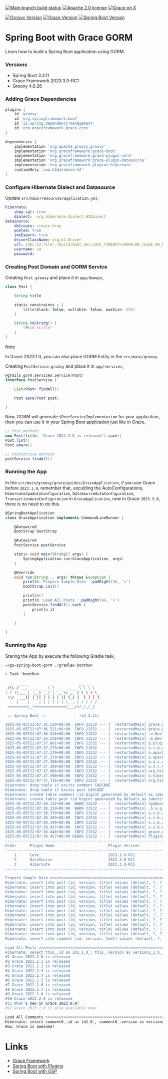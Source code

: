 [![Main branch build status](https://github.com/grace-guides/gs-spring-boot-gorm/workflows/Grace%20CI/badge.svg?style=flat)](https://github.com/grace-guides/gs-spring-boot-gorm/actions?query=workflow%3A%Grace+CI%22)
[![Apache 2.0 license](https://img.shields.io/badge/License-APACHE%202.0-green.svg?logo=APACHE&style=flat)](https://opensource.org/licenses/Apache-2.0)
[![Grace on X](https://img.shields.io/twitter/follow/graceframework?style=social)](https://twitter.com/graceframework)

[![Groovy Version](https://img.shields.io/badge/Groovy-4.0.26-blue?style=flat&color=4298b8)](https://groovy-lang.org/releasenotes/groovy-4.0.html)
[![Grace Version](https://img.shields.io/badge/Grace-2023.3.0-blue?style=flat&color=f49b06)](https://github.com/graceframework/grace-framework/releases/tag/v2023.3.0-RC1)
[![Spring Boot Version](https://img.shields.io/badge/Spring_Boot-3.3.11-blue?style=flat&color=6db33f)](https://github.com/spring-projects/spring-boot/releases/tag/v3.3.11)


# Spring Boot with Grace GORM

Learn how to build a Spring Boot application using GORM.

### Versions

* Spring Boot 3.3.11
* Grace Framework 2023.3.0-RC1
* Groovy 4.0.26

### Adding Grace Dependencies

```gradle
plugins {
	id 'groovy'
	id 'org.springframework.boot'
	id 'io.spring.dependency-management'
	id 'org.graceframework.grace-core'
}

dependencies {
	implementation 'org.apache.groovy:groovy'
	implementation 'org.graceframework:grace-boot'
	implementation 'org.graceframework:grace-plugin-core'
	implementation 'org.graceframework:grace-plugin-datasource'
	implementation 'org.graceframework.plugins:hibernate'
	runtimeOnly 'com.h2database:h2'
}
```

### Configure Hibernate Dialect and Datasource

Update `src/main/resources/application.yml`,

```yml
hibernate:
    show_sql: true
    dialect:  org.hibernate.dialect.H2Dialect
dataSource:
    dbCreate: create-drop
    pooled: true
    jmxExport: true
    driverClassName: org.h2.Driver
    url: jdbc:h2:file:./build/boot_dev;LOCK_TIMEOUT=10000;DB_CLOSE_ON_EXIT=FALSE
    username: sa
    password:
```

### Creating Post Domain and GORM Service

Creating `Post.groovy` and place it in `app/domain`,

```groovy
class Post {

    String title

    static constraints = {
        title(blank: false, nullable: false, maxSize: 255)
    }

    String toString() {
        "#$id $title"
    }
}
```

> [!NOTE]  
> In Grace 2023.1.0, you can also place GORM Entity in the `src/main/groovy`.

Creating `PostService.groovy` and place it in `app/services`,

```groovy
@grails.gorm.services.Service(Post)
interface PostService {

    List<Post> findAll()

    Post save(Post post)

}
```

Now, GORM will generate `$PostServiceImplementation` for your application,
then you can use it in your Spring Boot application just like in Grace,

```groovy
// Post methods
new Post(title: 'Grace 2022.2.8 is released').save()
Post.list()
Post.where()

// PostService methods
postService.findAll()
```

### Running the App

In the `src/main/groovy/grace/guides/GraceApplication`, if you use Grace before `2023.1.0`, remember that, exculding the AutoConfigurations, `HibernateJpaAutoConfiguration`, `DataSourceAutoConfiguration`, `TransactionAutoConfiguration` in `GraceApplication`, now in Grace `2023.3.0`, there is no need to do this.

```groovy
@SpringBootApplication
class GraceApplication implements CommandLineRunner {

	@Autowired
	BootStrap bootStrap

	@Autowired
	PostService postService

	static void main(String[] args) {
		SpringApplication.run(GraceApplication, args)
	}

	@Override
	void run(String... args) throws Exception {
		println 'Prepare Sample Data '.padRight(94, '>')
		bootStrap.init()

		println()
		println 'Load All Posts '.padRight(94, '>')
		postService.findAll().each {
			println it 
		}

	}

}
```

### Running the App

Staring the App by execute the following Gradle task,

```bash
~/gs-spring-boot-gorm ./gradlew bootRun

> Task :bootRun

  .   ____          _            __ _ _
 /\\ / ___'_ __ _ _(_)_ __  __ _ \ \ \ \
( ( )\___ | '_ | '_| | '_ \/ _` | \ \ \ \
 \\/  ___)| |_)| | | | | || (_| |  ) ) ) )
  '  |____| .__|_| |_|_| |_\__, | / / / /
 =========|_|==============|___/=/_/_/_/

 :: Spring Boot ::               (v3.3.11)

2025-05-05T22:07:36.520+08:00  INFO 21532 --- [  restartedMain] grace.guides.GraceApplication            : Starting GraceApplication using Java 17.0.15 with PID 21532 (/Users/rain/Development/github/grace/grace-guides/gs-spring-boot-gorm/build/classes/groovy/main started by rain in /Users/rain/Development/github/grace/grace-guides/gs-spring-boot-gorm)
2025-05-05T22:07:36.521+08:00  INFO 21532 --- [  restartedMain] grace.guides.GraceApplication            : No active profile set, falling back to 1 default profile: "default"
2025-05-05T22:07:36.538+08:00  INFO 21532 --- [  restartedMain] .e.DevToolsPropertyDefaultsPostProcessor : Devtools property defaults active! Set 'spring.devtools.add-properties' to 'false' to disable
2025-05-05T22:07:36.538+08:00  INFO 21532 --- [  restartedMain] .e.DevToolsPropertyDefaultsPostProcessor : For additional web related logging consider setting the 'logging.level.web' property to 'DEBUG'
2025-05-05T22:07:37.081+08:00  INFO 21532 --- [  restartedMain] g.plugins.DefaultGrailsPluginManager     : Total 3 plugins loaded successfully, take in 32 ms
2025-05-05T22:07:37.273+08:00  INFO 21532 --- [  restartedMain] o.s.b.w.embedded.tomcat.TomcatWebServer  : Tomcat initialized with port 8080 (http)
2025-05-05T22:07:37.279+08:00  INFO 21532 --- [  restartedMain] o.apache.catalina.core.StandardService   : Starting service [Tomcat]
2025-05-05T22:07:37.279+08:00  INFO 21532 --- [  restartedMain] o.apache.catalina.core.StandardEngine    : Starting Servlet engine: [Apache Tomcat/10.1.40]
2025-05-05T22:07:37.308+08:00  INFO 21532 --- [  restartedMain] o.a.c.c.C.[Tomcat].[localhost].[/]       : Initializing Spring embedded WebApplicationContext
2025-05-05T22:07:37.308+08:00  INFO 21532 --- [  restartedMain] w.s.c.ServletWebServerApplicationContext : Root WebApplicationContext: initialization completed in 770 ms
2025-05-05T22:07:37.486+08:00  INFO 21532 --- [  restartedMain] org.hibernate.Version                    : HHH000412: Hibernate ORM core version 5.6.15.Final
2025-05-05T22:07:37.590+08:00  INFO 21532 --- [  restartedMain] o.hibernate.annotations.common.Version   : HCANN000001: Hibernate Commons Annotations {5.1.2.Final}
2025-05-05T22:07:37.726+08:00  INFO 21532 --- [  restartedMain] org.hibernate.dialect.Dialect            : HHH000400: Using dialect: org.hibernate.dialect.H2Dialect
Hibernate: drop table if exists comment CASCADE
Hibernate: drop table if exists post CASCADE
Hibernate: create table comment (id bigint generated by default as identity, version bigint not null, text varchar(255) not null, primary key (id))
Hibernate: create table post (id bigint generated by default as identity, version bigint not null, title varchar(255) not null, primary key (id))
2025-05-05T22:07:38.132+08:00  WARN 21532 --- [  restartedMain] JpaBaseConfiguration$JpaWebConfiguration : spring.jpa.open-in-view is enabled by default. Therefore, database queries may be performed during view rendering. Explicitly configure spring.jpa.open-in-view to disable this warning
2025-05-05T22:07:38.329+08:00  WARN 21532 --- [  restartedMain] .b.a.g.t.GroovyTemplateAutoConfiguration : Cannot find template location: classpath:/templates/ (please add some templates, check your Groovy configuration, or set spring.groovy.template.check-template-location=false)
2025-05-05T22:07:38.370+08:00  INFO 21532 --- [  restartedMain] o.s.b.a.h2.H2ConsoleAutoConfiguration    : H2 console available at '/h2-console'. Database available at 'jdbc:h2:file:./build/boot_dev'
2025-05-05T22:07:38.389+08:00  INFO 21532 --- [  restartedMain] o.s.b.d.a.OptionalLiveReloadServer       : LiveReload server is running on port 35729
2025-05-05T22:07:38.396+08:00  INFO 21532 --- [  restartedMain] o.s.b.a.e.web.EndpointLinksResolver      : Exposing 15 endpoints beneath base path '/actuator'
2025-05-05T22:07:38.437+08:00  INFO 21532 --- [  restartedMain] o.s.b.w.embedded.tomcat.TomcatWebServer  : Tomcat started on port 8080 (http) with context path '/'
2025-05-05T22:07:38.448+08:00  INFO 21532 --- [  restartedMain] grace.guides.GraceApplication            : Started GraceApplication in 2.104 seconds (process running for 2.438)
2025-05-05T22:07:38.457+08:00 DEBUG 21532 --- [  restartedMain] PluginsInfoApplicationContextInitializer :
----------------------------------------------------------------------------------------------------------
Order      Plugin Name                        Plugin Version                                       Enabled
----------------------------------------------------------------------------------------------------------
    1      Core                               2023.3.0-RC1                                               Y
    2      DataSource                         2023.3.0-RC1                                               Y
    3      Hibernate                          2023.3.0-RC1                                               Y
----------------------------------------------------------------------------------------------------------

Prepare Sample Data >>>>>>>>>>>>>>>>>>>>>>>>>>>>>>>>>>>>>>>>>>>>>>>>>>>>>>>>>>>>>>>>>>>>>>>>>>
Hibernate: insert into post (id, version, title) values (default, ?, ?)
Hibernate: insert into post (id, version, title) values (default, ?, ?)
Hibernate: insert into post (id, version, title) values (default, ?, ?)
Hibernate: insert into post (id, version, title) values (default, ?, ?)
Hibernate: insert into post (id, version, title) values (default, ?, ?)
Hibernate: insert into post (id, version, title) values (default, ?, ?)
Hibernate: insert into post (id, version, title) values (default, ?, ?)
Hibernate: insert into post (id, version, title) values (default, ?, ?)
Hibernate: insert into post (id, version, title) values (default, ?, ?)
Hibernate: insert into post (id, version, title) values (default, ?, ?)
Hibernate: insert into post (id, version, title) values (default, ?, ?)
Hibernate: insert into post (id, version, title) values (default, ?, ?)
Hibernate: insert into comment (id, version, text) values (default, ?, ?)

Load All Posts >>>>>>>>>>>>>>>>>>>>>>>>>>>>>>>>>>>>>>>>>>>>>>>>>>>>>>>>>>>>>>>>>>>>>>>>>>>>>>>
Hibernate: select this_.id as id1_1_0_, this_.version as version2_1_0_, this_.title as title3_1_0_ from post this_
#1 Grace 2022.2.0 is released
#2 Grace 2022.2.1 is released
#3 Grace 2022.2.2 is released
#4 Grace 2022.2.3 is released
#5 Grace 2022.2.4 is released
#6 Grace 2022.2.5 is released
#7 Grace 2022.2.6 is released
#8 Grace 2022.2.7 is released
#9 Grace 2022.2.8 is released
#10 Grace 2022.2.9 is released
#11 What's new in Grace 2023.0.0?
#12 Grace 2023.1.0 is also available now!

Load All Comments >>>>>>>>>>>>>>>>>>>>>>>>>>>>>>>>>>>>>>>>>>>>>>>>>>>>>>>>>>>>>>>>>>>>>>>>>>>>
Hibernate: select comment0_.id as id1_0_, comment0_.version as version2_0_, comment0_.text as text3_0_ from comment comment0_
Wow, Grace is awesome!
```

# Links

* [Grace Framework](https://github.com/graceframework/grace-framework)
* [Spring Boot with Plugins](https://github.com/grace-guides/gs-spring-boot)
* [Spring Boot with GSP](https://github.com/grace-guides/gs-spring-boot-gsp)
